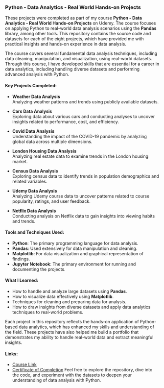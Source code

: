 
### Python - Data Analytics - Real World Hands-on Projects

These projects were completed as part of my course **Python - Data Analytics - Real World Hands-on Projects** on Udemy. The course focuses on applying Python to real-world data analysis scenarios using the **Pandas** library, among other tools. This repository contains the source code and datasets for each of the eight projects, which have provided me with practical insights and hands-on experience in data analysis.

The course covers several fundamental data analysis techniques, including data cleaning, manipulation, and visualization, using real-world datasets. Through this course, I have developed skills that are essential for a career in data analytics, including handling diverse datasets and performing advanced analysis with Python.

#### Key Projects Completed:

- **Weather Data Analysis**  
  Analyzing weather patterns and trends using publicly available datasets.

- **Cars Data Analysis**  
  Exploring data about various cars and conducting analyses to uncover insights related to performance, cost, and efficiency.

- **Covid Data Analysis**  
  Understanding the impact of the COVID-19 pandemic by analyzing global data across multiple dimensions.

- **London Housing Data Analysis**  
  Analyzing real estate data to examine trends in the London housing market.

- **Census Data Analysis**  
  Exploring census data to identify trends in population demographics and related variables.

- **Udemy Data Analysis**  
  Analyzing Udemy course data to uncover patterns related to course popularity, ratings, and user feedback.

- **Netflix Data Analysis**  
  Conducting analysis on Netflix data to gain insights into viewing habits and trends.

#### Tools and Techniques Used:
- **Python**: The primary programming language for data analysis.
- **Pandas**: Used extensively for data manipulation and cleaning.
- **Matplotlib**: For data visualization and graphical representation of findings.
- **Jupyter Notebook**: The primary environment for running and documenting the projects.

#### What I Learned:
- How to handle and analyze large datasets using **Pandas**.
- How to visualize data effectively using **Matplotlib**.
- Techniques for cleaning and preparing data for analysis.
- How to draw insights from diverse datasets and apply data analytics techniques to real-world problems.

Each project in this repository reflects the hands-on application of Python-based data analytics, which has enhanced my skills and understanding of the field. These projects have also helped me build a portfolio that demonstrates my ability to handle real-world data and extract meaningful insights.

#### Links:
- [Course Link](https://www.udemy.com/course/bigdata-analysis-python/learn/lecture/37030910?start=15#overview)
- [Certificate of Completion](https://www.udemy.com/certificate/UC-e796c663-2d68-4352-8082-a90564774d1a/)
Feel free to explore the repository, dive into the code, and experiment with the datasets to deepen your understanding of data analysis with Python.
